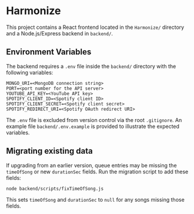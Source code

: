 # Harmonize

This project contains a React frontend located in the `Harmonize/` directory and a Node.js/Express backend in `backend/`.

## Environment Variables

The backend requires a `.env` file inside the `backend/` directory with the following variables:

```
MONGO_URI=<MongoDB connection string>
PORT=<port number for the API server>
YOUTUBE_API_KEY=<YouTube API key>
SPOTIFY_CLIENT_ID=<Spotify client ID>
SPOTIFY_CLIENT_SECRET=<Spotify client secret>
SPOTIFY_REDIRECT_URI=<Spotify OAuth redirect URI>
```

The `.env` file is excluded from version control via the root `.gitignore`.
An example file `backend/.env.example` is provided to illustrate the expected
variables.

## Migrating existing data

If upgrading from an earlier version, queue entries may be missing the
`timeOfSong` or new `durationSec` fields. Run the migration script to add these
fields:

```bash
node backend/scripts/fixTimeOfSong.js
```

This sets `timeOfSong` and `durationSec` to `null` for any songs missing those
fields.
